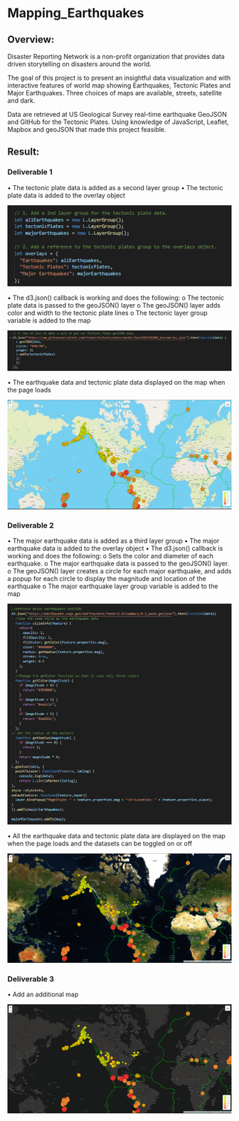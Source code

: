 # Mapping_Earthquakes

## Overview:

Disaster Reporting Network is a non-profit organization that provides data driven storytelling on disasters around the world. 

The goal of this project is to present an insightful data visualization and with interactive features of world map showing Earthquakes, Tectonic Plates and Major Earthquakes. Three choices of maps are available, streets, satellite and dark. 

Data are retrieved at US Geological Survey real-time earthquake GeoJSON and GitHub for the Tectonic Plates. Using knowledge of JavaScript, Leaflet, Mapbox and geoJSON that made this project feasible.

## Result:

### Deliverable 1

•	The tectonic plate data is added as a second layer group
•	The tectonic plate data is added to the overlay object 

![deliv1-tectonic_plate12.png](https://github.com/OPahunang/Mapping_Earthquakes/blob/main/resources/deliv1-tectonic_plate12.png)


•	The d3.json() callback is working and does the following: 
o	The tectonic plate data is passed to the geoJSON() layer
o	The geoJSON() layer adds color and width to the tectonic plate lines
o	The tectonic layer group variable is added to the map

![deliv1-tectonic_plate3.png](https://github.com/OPahunang/Mapping_Earthquakes/blob/main/resources/deliv1-tectonic_plate3.png)


•	The earthquake data and tectonic plate data displayed on the map when the page loads 

![deliv1-map.png](https://github.com/OPahunang/Mapping_Earthquakes/blob/main/resources/deliv1-map.png)



### Deliverable 2

•	The major earthquake data is added as a third layer group 
•	The major earthquake data is added to the overlay object 
•	The d3.json() callback is working and does the following: 
o	Sets the color and diameter of each earthquake.
o	The major earthquake data is passed to the geoJSON() layer.
o	The geoJSON() layer creates a circle for each major earthquake, and adds a popup for each circle to display the magnitude and location of the earthquake
o	The major earthquake layer group variable is added to the map

![deliv2-major_earthquake.png](https://github.com/OPahunang/Mapping_Earthquakes/blob/main/resources/deliv2-major_earthquake.png)


•	All the earthquake data and tectonic plate data are displayed on the map when the page loads and the datasets can be toggled on or off 

![deliv2-map.png](https://github.com/OPahunang/Mapping_Earthquakes/blob/main/resources/deliv2-map.png)



### Deliverable 3

•	Add an additional map

![deliv3-map.png](https://github.com/OPahunang/Mapping_Earthquakes/blob/main/resources/deliv3-map.png)

